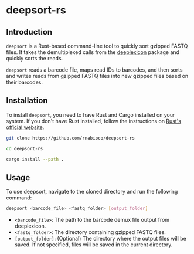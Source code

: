 
# deepsort-rs

## Introduction

`deepsort` is a Rust-based command-line tool to quickly sort gzipped FASTQ files. It takes the demultiplexed calls from the [deeplexicon](https://github.com/Psy-Fer/deeplexicon) package and quickly sorts the reads.  

`deepsort` reads a barcode file, maps read IDs to barcodes, and then sorts and writes reads from gzipped FASTQ files into new gzipped files based on their barcodes.

## Installation

To install `deepsort`, you need to have Rust and Cargo installed on your system. If you don't have Rust installed, follow the instructions on [Rust's official website](https://www.rust-lang.org/tools/install).

```bash
git clone https://github.com/rnabioco/deepsort-rs

cd deepsort-rs

cargo install --path .
```

## Usage

To use deepsort, navigate to the cloned directory and run the following command:

```bash
deepsort <barcode_file> <fastq_folder> [output_folder]
```

- `<barcode_file>`: The path to the barcode demux file output from deeplexicon.
- `<fastq_folder>`: The directory containing gzipped FASTQ files.
- `[output_folder]`: (Optional) The directory where the output files will be saved. If not specified, files will be saved in the current directory.